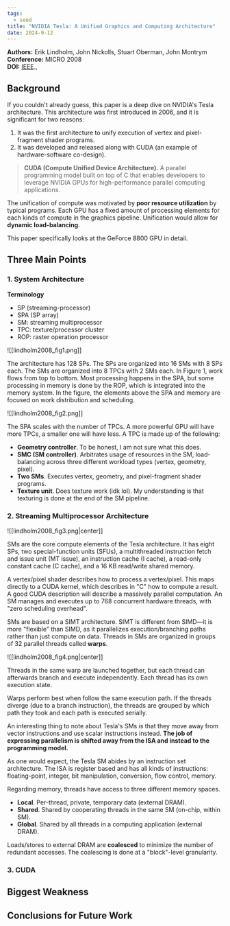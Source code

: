 ```yaml
---
tags:
  - seed
title: "NVIDIA Tesla: A Unified Graphics and Computing Architecture"
date: 2024-9-12
---
```

**Authors:** Erik Lindholm, John Nickolls, Stuart Oberman, John Montrym<br>
**Conference:** MICRO 2008<br>
**DOI:** [IEEE](https://ieeexplore.ieee.org/document/4523358).,

## Background

If you couldn't already guess, this paper is a deep dive on NVIDIA's Tesla architecture. This architecture was first introduced in 2006, and it is significant for two reasons: 
1. It was the first architecture to unify execution of vertex and pixel-fragment shader programs.
2. It was developed and released along with CUDA (an example of hardware-software co-design).

> **CUDA (Compute Unified Device Architecture).** A parallel programming model built on top of C that enables developers to leverage NVIDIA GPUs for high-performance parallel computing applications.

The unification of compute was motivated by **poor resource utilization** by typical programs. Each GPU has a fixed amount of processing elements for each kinds of compute in the graphics pipeline. Unification would allow for **dynamic load-balancing**.

This paper specifically looks at the GeForce 8800 GPU in detail.

## Three Main Points

### 1. System Architecture

**Terminology**
- SP (streaming-processor)
- SPA (SP array)
- SM: streaming multiprocessor 
- TPC: texture/processor cluster
- ROP: raster operation processor

![[lindholm2008_fig1.png]]

The architecture has 128 SPs. The SPs are organized into 16 SMs with 8 SPs each. The SMs are organized into 8 TPCs with 2 SMs each. In Figure 1, work flows from top to bottom. Most processing happens in the SPA, but some processing in memory is done by the ROP, which is integrated into the memory system. In the figure, the elements above the SPA and memory are focused on work distribution and scheduling.

![[lindholm2008_fig2.png]]

The SPA scales with the number of TPCs. A more powerful GPU will have more TPCs, a smaller one will have less. A TPC is made up of the following:

- **Geometry controller**. To be honest, I am not sure what this does.
- **SMC (SM controller)**. Arbitrates usage of resources in the SM, load-balancing across three different workload types (vertex, geometry, pixel).
- **Two SMs**. Executes vertex, geometry, and pixel-fragment shader programs.
- **Texture unit**. Does texture work (idk lol). My understanding is that texturing is done at the end of the SM pipeline.

### 2. Streaming Multiprocessor Architecture

![[lindholm2008_fig3.png|center]]

SMs are the core compute elements of the Tesla architecture. It has eight SPs, two special-function units (SFUs), a multithreaded instruction fetch and issue unit (MT issue), an instruction cache (I cache), a read-only constant cache (C cache), and a 16 KB read/write shared memory.

A vertex/pixel shader describes how to process a vertex/pixel. This maps directly to a CUDA kernel, which describes in "C" how to compute a result. A good CUDA description will describe a massively parallel computation. An SM manages and executes up to 768 concurrent hardware threads, with "zero scheduling overhead".

SMs are based on a SIMT architecture. SIMT is different from SIMD—it is more "flexible" than SIMD, as it parallelizes execution/branching paths rather than just compute on data. Threads in SMs are organized in groups of 32 parallel threads called **warps**.

![[lindholm2008_fig4.png|center]]

Threads in the same warp are launched together, but each thread can afterwards branch and execute independently. Each thread has its own execution state.

Warps perform best when follow the same execution path. If the threads diverge (due to a branch instruction), the threads are grouped by which path they took and each path is executed serially.

An interesting thing to note about Tesla's SMs is that they move away from vector instructions and use scalar instructions instead. **The job of expressing parallelism is shifted away from the ISA and instead to the programming model.**

As one would expect, the Tesla SM abides by an instruction set architecture. The ISA is register based and has all kinds of instructions: floating-point, integer, bit manipulation, conversion, flow control, memory.

Regarding memory, threads have access to three different memory spaces. 
- **Local**. Per-thread, private, temporary data (external DRAM).
- **Shared**. Shared by cooperating threads in the same SM (on-chip, within SM).
- **Global**. Shared by all threads in a computing application (external DRAM).

Loads/stores to external DRAM are **coalesced** to minimize the number of redundant accesses. The coalescing is done at a "block"-level granularity.

### 3. CUDA

## Biggest Weakness



## Conclusions for Future Work

